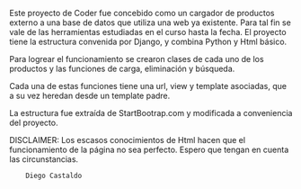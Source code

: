 Este proyecto de Coder fue concebido como un cargador de productos externo a una base de datos que utiliza una web ya existente. Para tal fin se vale de las herramientas estudiadas en el curso hasta la fecha. 
El proyecto tiene la estructura convenida por Django, y combina Python y Html básico. 

Para logrear el funcionamiento se crearon clases de cada uno de los productos y las funciones de carga, eliminación y búsqueda. 

Cada una de estas funciones tiene una url, view y template asociadas, que a su vez heredan desde un template padre. 

La estructura fue extraída de StartBootrap.com y modificada a conveniencia del proyecto. 

DISCLAIMER: 
	Los escasos conocimientos de Html hacen que el funcionamiento de la página no sea perfecto. Espero que tengan en cuenta las circunstancias. 

		Diego Castaldo 

